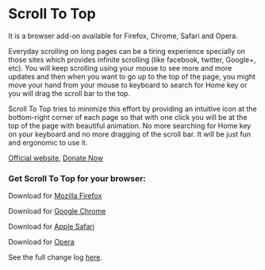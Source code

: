 Scroll To Top
=============

It is a browser add-on available for Firefox, Chrome, Safari and Opera.

Everyday scrolling on long pages can be a tiring experience specially on those sites which provides infinite scrolling (like facebook, twitter, Google+, etc). You will keep scrolling using your mouse to see more and more updates and then when you want to go up to the top of the page, you might move your hand from your mouse to keyboard to search for Home key or you will drag the scroll bar to the top.

Scroll To Top tries to minimize this effort by providing an intuitive icon at the bottom-right corner of each page so that with one click you will be at the top of the page with beautiful animation. No more searching for Home key on your keyboard and no more dragging of the scroll bar. It will be just fun and ergonomic to use it.

[Official website](http://pratikabu.users.sourceforge.net/extensions/scrolltotop), [Donate Now](http://pratikabu.users.sourceforge.net/extensions/scrolltotop/donate.php)

### Get Scroll To Top for your browser:

Download for [Mozilla Firefox](http://addons.mozilla.org/en-US/firefox/addon/scroll-to-top?src=external-git)

Download for [Google Chrome](http://chrome.google.com/webstore/detail/scroll-to-top/hegiignepmecppikdlbohnnbfjdoaghj)

Download for [Apple Safari](http://pratikabu.users.sourceforge.net/extensions/scrolltotop/safaridownload.php)

Download for [Opera](http://addons.opera.com/en/extensions/details/scroll-to-top)

See the full change log [here](pratikabu.users.sourceforge.net/extensions/scrolltotop/release.html).
